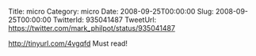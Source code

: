 Title: micro
Category: micro
Date: 2008-09-25T00:00:00
Slug: 2008-09-25T00:00:00
TwitterId: 935041487
TweetUrl: https://twitter.com/mark_philpot/status/935041487

http://tinyurl.com/4vgqfd Must read!